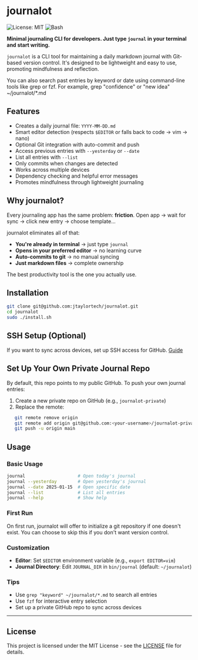 
# journalot

![License: MIT](https://img.shields.io/badge/License-MIT-yellow.svg)
![Bash](https://img.shields.io/badge/bash-4.0+-green.svg)

**Minimal journaling CLI for developers. Just type `journal` in your terminal and start writing.**

`journalot` is a CLI tool for maintaining a daily markdown journal with Git-based version control. It's designed to be lightweight and easy to use, promoting mindfulness and reflection. 

You can also search past entries by keyword or date using command-line tools like grep or fzf. For example, grep "confidence" or "new idea" ~/journalot/*.md

## Features
-   Creates a daily journal file: `YYYY-MM-DD.md`
-   Smart editor detection (respects `$EDITOR` or falls back to code → vim → nano)
-   Optional Git integration with auto-commit and push
-   Access previous entries with `--yesterday` or `--date`
-   List all entries with `--list`
-   Only commits when changes are detected
-   Works across multiple devices
-   Dependency checking and helpful error messages
-   Promotes mindfulness through lightweight journaling

## Why journalot?

Every journaling app has the same problem: **friction**. Open app → wait for sync → click new entry → choose template...

journalot eliminates all of that:
- **You're already in terminal** → just type `journal`
- **Opens in your preferred editor** → no learning curve
- **Auto-commits to git** → no manual syncing
- **Just markdown files** → complete ownership

The best productivity tool is the one you actually use.

## Installation

```bash
git clone git@github.com:jtaylortech/journalot.git
cd journalot
sudo ./install.sh
```

## SSH Setup (Optional)
If you want to sync across devices, set up SSH access for GitHub. [Guide](https://docs.github.com/en/authentication/connecting-to-github-with-ssh)

## Set Up Your Own Private Journal Repo
By default, this repo points to my public GitHub. To push your own journal entries:
1. Create a new private repo on GitHub (e.g., `journalot-private`)
2. Replace the remote:
```bash
   git remote remove origin
   git remote add origin git@github.com:<your-username>/journalot-private.git
   git push -u origin main
 ```

## Usage

### Basic Usage
```bash
journal                    # Open today's journal
journal --yesterday        # Open yesterday's journal
journal --date 2025-01-15  # Open specific date
journal --list             # List all entries
journal --help             # Show help
```

### First Run
On first run, journalot will offer to initialize a git repository if one doesn't exist. You can choose to skip this if you don't want version control.

### Customization
- **Editor**: Set `$EDITOR` environment variable (e.g., `export EDITOR=vim`)
- **Journal Directory**: Edit `JOURNAL_DIR` in `bin/journal` (default: `~/journalot`)

### Tips
- Use `grep "keyword" ~/journalot/*.md` to search all entries
- Use `fzf` for interactive entry selection
- Set up a private GitHub repo to sync across devices

---

## License
This project is licensed under the MIT License - see the [LICENSE](LICENSE) file for details.